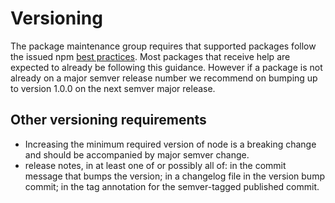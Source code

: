 # Versioning 

The package maintenance group requires that supported packages follow the issued 
npm [best practices](https://docs.npmjs.com/about-semantic-versioning). Most packages 
that receive help are expected to already be following this guidance. However if a 
package is not already on a major semver release number we recommend on bumping up 
to version 1.0.0 on the next semver major release.

## Other versioning requirements
- Increasing the minimum required version of node is a 
breaking change and should be accompanied by major semver change.
-  release notes, in at least one of or possibly all of: in the commit message that bumps the version; in a changelog file in the version bump commit; in the tag annotation for the semver-tagged published commit.

